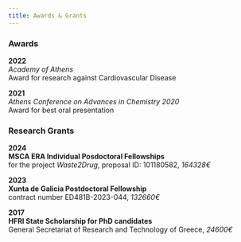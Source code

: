 ```yaml
---
title: Awards & Grants
---
```



### Awards

**2022**  
_Academy of Athens_   
Award for research against Cardiovascular Disease 

**2021**  
_Athens Conference on Advances in Chemistry 2020_    
Award for best oral presentation

### Research Grants


**2024**   
**MSCA ERA Individual Posdoctoral Fellowships**   
for the project *_Waste2Drug_*, proposal ID: 101180582, _164328€_

**2023**   
**Xunta de Galicia Postdoctoral Fellowship**    
contract number ED481B-2023-044, _132660€_

**2017**   
**HFRI State Scholarship for PhD candidates**   
General Secretariat of Research and Technology of Greece, _24600€_


